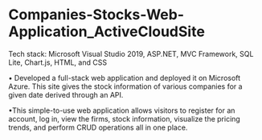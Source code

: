 # Companies-Stocks-Web-Application_ActiveCloudSite

Tech stack: Microsoft Visual Studio 2019, ASP.NET, MVC Framework, SQL Lite, Chart.js, HTML, and CSS

• Developed a full-stack web application and deployed it on Microsoft Azure. This site gives the stock information of various companies for a given date derived through an API.

•This simple-to-use web application allows visitors to register for an account, log in, view the firms, stock information, visualize the pricing trends, and perform CRUD operations all in one place.
